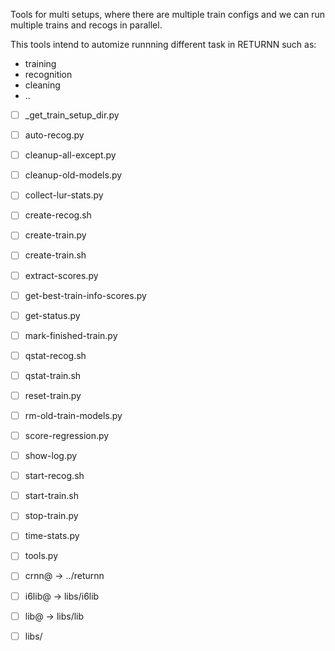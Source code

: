 Tools for multi setups, where there are multiple train configs and we can run multiple trains and recogs in parallel.

This tools intend to automize runnning different task in RETURNN such as:
- training
- recognition
- cleaning
- ..

- [ ] _get_train_setup_dir.py
- [ ] auto-recog.py
- [ ] cleanup-all-except.py
- [ ] cleanup-old-models.py
- [ ] collect-lur-stats.py
- [ ] create-recog.sh
- [ ] create-train.py
- [ ] create-train.sh
- [ ] extract-scores.py
- [ ] get-best-train-info-scores.py
- [ ] get-status.py
- [ ] mark-finished-train.py
- [ ] qstat-recog.sh
- [ ] qstat-train.sh
- [ ] reset-train.py
- [ ] rm-old-train-models.py
- [ ] score-regression.py
- [ ] show-log.py
- [ ] start-recog.sh
- [ ] start-train.sh
- [ ] stop-train.py
- [ ] time-stats.py
- [ ] tools.py

- [ ] crnn@ -> ../returnn
- [ ] i6lib@ -> libs/i6lib
- [ ] lib@ -> libs/lib
- [ ] libs/